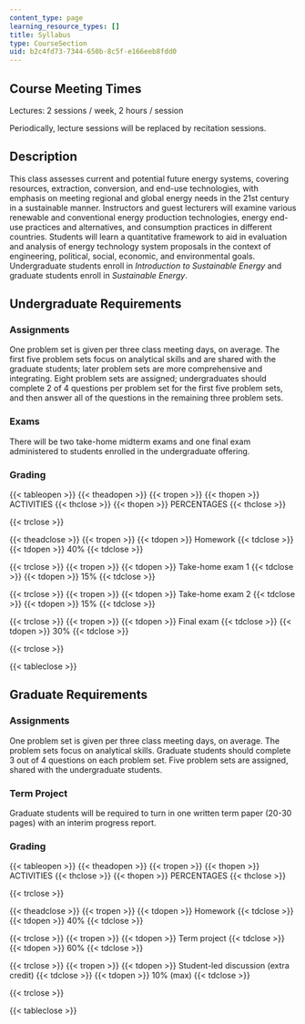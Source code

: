 ```yaml
---
content_type: page
learning_resource_types: []
title: Syllabus
type: CourseSection
uid: b2c4fd73-7344-650b-8c5f-e166eeb8fdd0
---
```


Course Meeting Times
--------------------

Lectures: 2 sessions / week, 2 hours / session

Periodically, lecture sessions will be replaced by recitation sessions.

Description
-----------

This class assesses current and potential future energy systems, covering resources, extraction, conversion, and end-use technologies, with emphasis on meeting regional and global energy needs in the 21st century in a sustainable manner. Instructors and guest lecturers will examine various renewable and conventional energy production technologies, energy end-use practices and alternatives, and consumption practices in different countries. Students will learn a quantitative framework to aid in evaluation and analysis of energy technology system proposals in the context of engineering, political, social, economic, and environmental goals. Undergraduate students enroll in _Introduction to Sustainable Energy_ and graduate students enroll in _Sustainable Energy_.

Undergraduate Requirements
--------------------------

### Assignments

One problem set is given per three class meeting days, on average. The first five problem sets focus on analytical skills and are shared with the graduate students; later problem sets are more comprehensive and integrating. Eight problem sets are assigned; undergraduates should complete 2 of 4 questions per problem set for the first five problem sets, and then answer all of the questions in the remaining three problem sets.

### Exams

There will be two take-home midterm exams and one final exam administered to students enrolled in the undergraduate offering.

### Grading

{{< tableopen >}}
{{< theadopen >}}
{{< tropen >}}
{{< thopen >}}
ACTIVITIES
{{< thclose >}}
{{< thopen >}}
PERCENTAGES
{{< thclose >}}

{{< trclose >}}

{{< theadclose >}}
{{< tropen >}}
{{< tdopen >}}
Homework
{{< tdclose >}}
{{< tdopen >}}
40%
{{< tdclose >}}

{{< trclose >}}
{{< tropen >}}
{{< tdopen >}}
Take-home exam 1
{{< tdclose >}}
{{< tdopen >}}
15%
{{< tdclose >}}

{{< trclose >}}
{{< tropen >}}
{{< tdopen >}}
Take-home exam 2
{{< tdclose >}}
{{< tdopen >}}
15%
{{< tdclose >}}

{{< trclose >}}
{{< tropen >}}
{{< tdopen >}}
Final exam
{{< tdclose >}}
{{< tdopen >}}
30%
{{< tdclose >}}

{{< trclose >}}

{{< tableclose >}}

Graduate Requirements
---------------------

### Assignments

One problem set is given per three class meeting days, on average. The problem sets focus on analytical skills. Graduate students should complete 3 out of 4 questions on each problem set. Five problem sets are assigned, shared with the undergraduate students.

### Term Project

Graduate students will be required to turn in one written term paper (20-30 pages) with an interim progress report.

### Grading

{{< tableopen >}}
{{< theadopen >}}
{{< tropen >}}
{{< thopen >}}
ACTIVITIES
{{< thclose >}}
{{< thopen >}}
PERCENTAGES
{{< thclose >}}

{{< trclose >}}

{{< theadclose >}}
{{< tropen >}}
{{< tdopen >}}
Homework
{{< tdclose >}}
{{< tdopen >}}
40%
{{< tdclose >}}

{{< trclose >}}
{{< tropen >}}
{{< tdopen >}}
Term project
{{< tdclose >}}
{{< tdopen >}}
60%
{{< tdclose >}}

{{< trclose >}}
{{< tropen >}}
{{< tdopen >}}
Student-led discussion (extra credit)
{{< tdclose >}}
{{< tdopen >}}
10% (max)
{{< tdclose >}}

{{< trclose >}}

{{< tableclose >}}